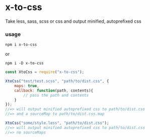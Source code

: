 # x-to-css
Take less, sass, scss or css and output minified, autoprefixed css

### usage

`npm i x-to-css`

or 

`npm i -D x-to-css`

```js
const XtoCss = require("x-to-css");

XtoCss("test/test.scss", "path/to/dist.css", {
	maps: true,
	callback: function(path, contents){
		// pass the path and contents
	}
});
//=> will output minified autoprefixed css to path/to/dist.css
//=> and a sourceMap to path/to/dist.css.map

XtoCss("some/style.less", "path/to/dist.css");
//=> will output minified autoprefixed css to path/to/dist.css
//=> no sourceMaps
```